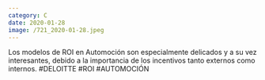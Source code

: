 ```yaml
--- 
category: C 
date: 2020-01-28 
image: /721_2020-01-28.jpeg 
--- 
```


Los modelos de ROI en Automoción son especialmente delicados y a su vez interesantes, debido a la importancia de los incentivos tanto externos como internos. #DELOITTE #ROI #AUTOMOCIÓN